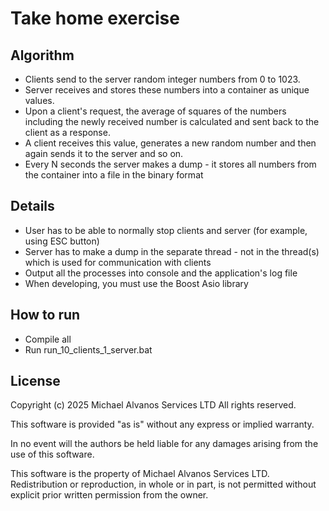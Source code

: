# Take home exercise

## Algorithm

* Clients send to the server random integer numbers from 0 to 1023.
* Server receives and stores these numbers into a container as unique values.
* Upon a client's request, the average of squares of the numbers including the newly received number is
calculated and sent back to the client as a response.
* A client receives this value, generates a new random number and then again sends it to the server and so
on.
* Every N seconds the server makes a dump - it stores all numbers from the container into a file in the binary
format

## Details
* User has to be able to normally stop clients and server (for example, using ESC button)
* Server has to make a dump in the separate thread - not in the thread(s) which is used for communication
with clients
* Output all the processes into console and the application's log file
* When developing, you must use the Boost Asio library

## How to run

* Compile all
* Run run_10_clients_1_server.bat

## License

Copyright (c) 2025 Michael Alvanos Services LTD All rights reserved.

This software is provided "as is" without any express or implied
warranty. 

In no event will the authors be held liable for any damages
arising from the use of this software.

This software is the property of Michael Alvanos Services LTD.
Redistribution or reproduction, in whole or in part, is not permitted
without explicit prior written permission from the owner.
